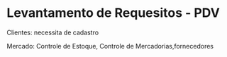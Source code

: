 # Levantamento de Requesitos - PDV 
 
Clientes: necessita de cadastro

Mercado: Controle de Estoque, Controle de Mercadorias,fornecedores